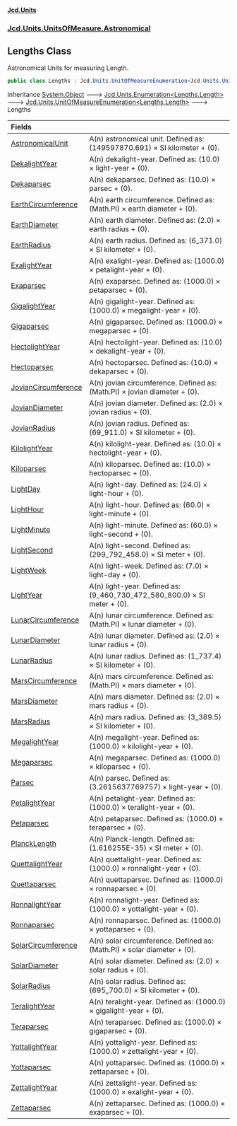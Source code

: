 #### [Jcd.Units](index.md 'index')
### [Jcd.Units.UnitsOfMeasure.Astronomical](Jcd.Units.UnitsOfMeasure.Astronomical.md 'Jcd.Units.UnitsOfMeasure.Astronomical')

## Lengths Class

Astronomical Units for measuring Length.

```csharp
public class Lengths : Jcd.Units.UnitOfMeasureEnumeration<Jcd.Units.UnitsOfMeasure.Astronomical.Lengths, Jcd.Units.UnitTypes.Length>
```

Inheritance [System.Object](https://docs.microsoft.com/en-us/dotnet/api/System.Object 'System.Object') &#129106; [Jcd.Units.Enumeration&lt;](Enumeration_TEnumeration,T_.md 'Jcd.Units.Enumeration<TEnumeration,T>')[Lengths](Lengths.md 'Jcd.Units.UnitsOfMeasure.Astronomical.Lengths')[,](Enumeration_TEnumeration,T_.md 'Jcd.Units.Enumeration<TEnumeration,T>')[Length](Length.md 'Jcd.Units.UnitTypes.Length')[&gt;](Enumeration_TEnumeration,T_.md 'Jcd.Units.Enumeration<TEnumeration,T>') &#129106; [Jcd.Units.UnitOfMeasureEnumeration&lt;](UnitOfMeasureEnumeration_TEnumeration,T_.md 'Jcd.Units.UnitOfMeasureEnumeration<TEnumeration,T>')[Lengths](Lengths.md 'Jcd.Units.UnitsOfMeasure.Astronomical.Lengths')[,](UnitOfMeasureEnumeration_TEnumeration,T_.md 'Jcd.Units.UnitOfMeasureEnumeration<TEnumeration,T>')[Length](Length.md 'Jcd.Units.UnitTypes.Length')[&gt;](UnitOfMeasureEnumeration_TEnumeration,T_.md 'Jcd.Units.UnitOfMeasureEnumeration<TEnumeration,T>') &#129106; Lengths

| Fields | |
| :--- | :--- |
| [AstronomicalUnit](Lengths.AstronomicalUnit.md 'Jcd.Units.UnitsOfMeasure.Astronomical.Lengths.AstronomicalUnit') | A(n) astronomical unit. Defined as: (149597870.691) × SI kilometer + (0). |
| [DekalightYear](Lengths.DekalightYear.md 'Jcd.Units.UnitsOfMeasure.Astronomical.Lengths.DekalightYear') | A(n) dekalight-year. Defined as: (10.0) × light-year + (0). |
| [Dekaparsec](Lengths.Dekaparsec.md 'Jcd.Units.UnitsOfMeasure.Astronomical.Lengths.Dekaparsec') | A(n) dekaparsec. Defined as: (10.0) × parsec + (0). |
| [EarthCircumference](Lengths.EarthCircumference.md 'Jcd.Units.UnitsOfMeasure.Astronomical.Lengths.EarthCircumference') | A(n) earth circumference. Defined as: (Math.PI) × earth diameter + (0). |
| [EarthDiameter](Lengths.EarthDiameter.md 'Jcd.Units.UnitsOfMeasure.Astronomical.Lengths.EarthDiameter') | A(n) earth diameter. Defined as: (2.0) × earth radius + (0). |
| [EarthRadius](Lengths.EarthRadius.md 'Jcd.Units.UnitsOfMeasure.Astronomical.Lengths.EarthRadius') | A(n) earth radius. Defined as: (6_371.0) × SI kilometer + (0). |
| [ExalightYear](Lengths.ExalightYear.md 'Jcd.Units.UnitsOfMeasure.Astronomical.Lengths.ExalightYear') | A(n) exalight-year. Defined as: (1000.0) × petalight-year + (0). |
| [Exaparsec](Lengths.Exaparsec.md 'Jcd.Units.UnitsOfMeasure.Astronomical.Lengths.Exaparsec') | A(n) exaparsec. Defined as: (1000.0) × petaparsec + (0). |
| [GigalightYear](Lengths.GigalightYear.md 'Jcd.Units.UnitsOfMeasure.Astronomical.Lengths.GigalightYear') | A(n) gigalight-year. Defined as: (1000.0) × megalight-year + (0). |
| [Gigaparsec](Lengths.Gigaparsec.md 'Jcd.Units.UnitsOfMeasure.Astronomical.Lengths.Gigaparsec') | A(n) gigaparsec. Defined as: (1000.0) × megaparsec + (0). |
| [HectolightYear](Lengths.HectolightYear.md 'Jcd.Units.UnitsOfMeasure.Astronomical.Lengths.HectolightYear') | A(n) hectolight-year. Defined as: (10.0) × dekalight-year + (0). |
| [Hectoparsec](Lengths.Hectoparsec.md 'Jcd.Units.UnitsOfMeasure.Astronomical.Lengths.Hectoparsec') | A(n) hectoparsec. Defined as: (10.0) × dekaparsec + (0). |
| [JovianCircumference](Lengths.JovianCircumference.md 'Jcd.Units.UnitsOfMeasure.Astronomical.Lengths.JovianCircumference') | A(n) jovian circumference. Defined as: (Math.PI) × jovian diameter + (0). |
| [JovianDiameter](Lengths.JovianDiameter.md 'Jcd.Units.UnitsOfMeasure.Astronomical.Lengths.JovianDiameter') | A(n) jovian diameter. Defined as: (2.0) × jovian radius + (0). |
| [JovianRadius](Lengths.JovianRadius.md 'Jcd.Units.UnitsOfMeasure.Astronomical.Lengths.JovianRadius') | A(n) jovian radius. Defined as: (69_911.0) × SI kilometer + (0). |
| [KilolightYear](Lengths.KilolightYear.md 'Jcd.Units.UnitsOfMeasure.Astronomical.Lengths.KilolightYear') | A(n) kilolight-year. Defined as: (10.0) × hectolight-year + (0). |
| [Kiloparsec](Lengths.Kiloparsec.md 'Jcd.Units.UnitsOfMeasure.Astronomical.Lengths.Kiloparsec') | A(n) kiloparsec. Defined as: (10.0) × hectoparsec + (0). |
| [LightDay](Lengths.LightDay.md 'Jcd.Units.UnitsOfMeasure.Astronomical.Lengths.LightDay') | A(n) light-day. Defined as: (24.0) × light-hour + (0). |
| [LightHour](Lengths.LightHour.md 'Jcd.Units.UnitsOfMeasure.Astronomical.Lengths.LightHour') | A(n) light-hour. Defined as: (60.0) × light-minute + (0). |
| [LightMinute](Lengths.LightMinute.md 'Jcd.Units.UnitsOfMeasure.Astronomical.Lengths.LightMinute') | A(n) light-minute. Defined as: (60.0) × light-second + (0). |
| [LightSecond](Lengths.LightSecond.md 'Jcd.Units.UnitsOfMeasure.Astronomical.Lengths.LightSecond') | A(n) light-second. Defined as: (299_792_458.0) × SI meter + (0). |
| [LightWeek](Lengths.LightWeek.md 'Jcd.Units.UnitsOfMeasure.Astronomical.Lengths.LightWeek') | A(n) light-week. Defined as: (7.0) × light-day + (0). |
| [LightYear](Lengths.LightYear.md 'Jcd.Units.UnitsOfMeasure.Astronomical.Lengths.LightYear') | A(n) light-year. Defined as: (9_460_730_472_580_800.0) × SI meter + (0). |
| [LunarCircumference](Lengths.LunarCircumference.md 'Jcd.Units.UnitsOfMeasure.Astronomical.Lengths.LunarCircumference') | A(n) lunar circumference. Defined as: (Math.PI) × lunar diameter + (0). |
| [LunarDiameter](Lengths.LunarDiameter.md 'Jcd.Units.UnitsOfMeasure.Astronomical.Lengths.LunarDiameter') | A(n) lunar diameter. Defined as: (2.0) × lunar radius + (0). |
| [LunarRadius](Lengths.LunarRadius.md 'Jcd.Units.UnitsOfMeasure.Astronomical.Lengths.LunarRadius') | A(n) lunar radius. Defined as: (1_737.4) × SI kilometer + (0). |
| [MarsCircumference](Lengths.MarsCircumference.md 'Jcd.Units.UnitsOfMeasure.Astronomical.Lengths.MarsCircumference') | A(n) mars circumference. Defined as: (Math.PI) × mars diameter + (0). |
| [MarsDiameter](Lengths.MarsDiameter.md 'Jcd.Units.UnitsOfMeasure.Astronomical.Lengths.MarsDiameter') | A(n) mars diameter. Defined as: (2.0) × mars radius + (0). |
| [MarsRadius](Lengths.MarsRadius.md 'Jcd.Units.UnitsOfMeasure.Astronomical.Lengths.MarsRadius') | A(n) mars radius. Defined as: (3_389.5) × SI kilometer + (0). |
| [MegalightYear](Lengths.MegalightYear.md 'Jcd.Units.UnitsOfMeasure.Astronomical.Lengths.MegalightYear') | A(n) megalight-year. Defined as: (1000.0) × kilolight-year + (0). |
| [Megaparsec](Lengths.Megaparsec.md 'Jcd.Units.UnitsOfMeasure.Astronomical.Lengths.Megaparsec') | A(n) megaparsec. Defined as: (1000.0) × kiloparsec + (0). |
| [Parsec](Lengths.Parsec.md 'Jcd.Units.UnitsOfMeasure.Astronomical.Lengths.Parsec') | A(n) parsec. Defined as: (3.2615637769757) × light-year + (0). |
| [PetalightYear](Lengths.PetalightYear.md 'Jcd.Units.UnitsOfMeasure.Astronomical.Lengths.PetalightYear') | A(n) petalight-year. Defined as: (1000.0) × teralight-year + (0). |
| [Petaparsec](Lengths.Petaparsec.md 'Jcd.Units.UnitsOfMeasure.Astronomical.Lengths.Petaparsec') | A(n) petaparsec. Defined as: (1000.0) × teraparsec + (0). |
| [PlanckLength](Lengths.PlanckLength.md 'Jcd.Units.UnitsOfMeasure.Astronomical.Lengths.PlanckLength') | A(n) Planck-length. Defined as: (1.616255E-35) × SI meter + (0). |
| [QuettalightYear](Lengths.QuettalightYear.md 'Jcd.Units.UnitsOfMeasure.Astronomical.Lengths.QuettalightYear') | A(n) quettalight-year. Defined as: (1000.0) × ronnalight-year + (0). |
| [Quettaparsec](Lengths.Quettaparsec.md 'Jcd.Units.UnitsOfMeasure.Astronomical.Lengths.Quettaparsec') | A(n) quettaparsec. Defined as: (1000.0) × ronnaparsec + (0). |
| [RonnalightYear](Lengths.RonnalightYear.md 'Jcd.Units.UnitsOfMeasure.Astronomical.Lengths.RonnalightYear') | A(n) ronnalight-year. Defined as: (1000.0) × yottalight-year + (0). |
| [Ronnaparsec](Lengths.Ronnaparsec.md 'Jcd.Units.UnitsOfMeasure.Astronomical.Lengths.Ronnaparsec') | A(n) ronnaparsec. Defined as: (1000.0) × yottaparsec + (0). |
| [SolarCircumference](Lengths.SolarCircumference.md 'Jcd.Units.UnitsOfMeasure.Astronomical.Lengths.SolarCircumference') | A(n) solar circumference. Defined as: (Math.PI) × solar diameter + (0). |
| [SolarDiameter](Lengths.SolarDiameter.md 'Jcd.Units.UnitsOfMeasure.Astronomical.Lengths.SolarDiameter') | A(n) solar diameter. Defined as: (2.0) × solar radius + (0). |
| [SolarRadius](Lengths.SolarRadius.md 'Jcd.Units.UnitsOfMeasure.Astronomical.Lengths.SolarRadius') | A(n) solar radius. Defined as: (695_700.0) × SI kilometer + (0). |
| [TeralightYear](Lengths.TeralightYear.md 'Jcd.Units.UnitsOfMeasure.Astronomical.Lengths.TeralightYear') | A(n) teralight-year. Defined as: (1000.0) × gigalight-year + (0). |
| [Teraparsec](Lengths.Teraparsec.md 'Jcd.Units.UnitsOfMeasure.Astronomical.Lengths.Teraparsec') | A(n) teraparsec. Defined as: (1000.0) × gigaparsec + (0). |
| [YottalightYear](Lengths.YottalightYear.md 'Jcd.Units.UnitsOfMeasure.Astronomical.Lengths.YottalightYear') | A(n) yottalight-year. Defined as: (1000.0) × zettalight-year + (0). |
| [Yottaparsec](Lengths.Yottaparsec.md 'Jcd.Units.UnitsOfMeasure.Astronomical.Lengths.Yottaparsec') | A(n) yottaparsec. Defined as: (1000.0) × zettaparsec + (0). |
| [ZettalightYear](Lengths.ZettalightYear.md 'Jcd.Units.UnitsOfMeasure.Astronomical.Lengths.ZettalightYear') | A(n) zettalight-year. Defined as: (1000.0) × exalight-year + (0). |
| [Zettaparsec](Lengths.Zettaparsec.md 'Jcd.Units.UnitsOfMeasure.Astronomical.Lengths.Zettaparsec') | A(n) zettaparsec. Defined as: (1000.0) × exaparsec + (0). |
